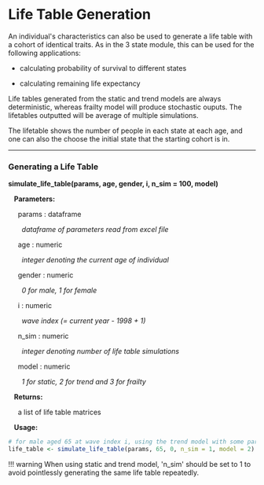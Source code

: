 # Life Table Generation

An individual's characteristics can also be used to generate a life table with a cohort of identical
traits. As in the 3 state module, this can be used for the following applications:

* calculating probability of survival to different states

* calculating remaining life expectancy 

Life tables generated from the static and trend models are always deterministic,
whereas frailty model will produce stochastic ouputs. The lifetables outputted will be 
average of multiple simulations. 

The lifetable shows the number of people in each state at each age, and one can also the choose
the initial state that the starting cohort is in.

--- 

### Generating a Life Table

**simulate_life_table(params, age, gender, i, n_sim = 100, model)**

&nbsp;&nbsp; **Parameters:**

&nbsp;&nbsp;&nbsp;&nbsp; params : dataframe

&nbsp;&nbsp;&nbsp;&nbsp;&nbsp;&nbsp; *dataframe of parameters read from excel file*

&nbsp;&nbsp;&nbsp;&nbsp; age : numeric

&nbsp;&nbsp;&nbsp;&nbsp;&nbsp;&nbsp; *integer denoting the current age of individual*

&nbsp;&nbsp;&nbsp;&nbsp; gender : numeric

&nbsp;&nbsp;&nbsp;&nbsp;&nbsp;&nbsp; *0 for male, 1 for female*

&nbsp;&nbsp;&nbsp;&nbsp; i : numeric

&nbsp;&nbsp;&nbsp;&nbsp;&nbsp;&nbsp; *wave index (= current year - 1998 + 1)*

&nbsp;&nbsp;&nbsp;&nbsp; n_sim : numeric

&nbsp;&nbsp;&nbsp;&nbsp;&nbsp;&nbsp; *integer denoting number of life table simulations*

&nbsp;&nbsp;&nbsp;&nbsp; model : numeric

&nbsp;&nbsp;&nbsp;&nbsp;&nbsp;&nbsp; *1 for static, 2 for trend and 3 for frailty*

&nbsp;&nbsp; **Returns:**

&nbsp;&nbsp;&nbsp;&nbsp; a list of life table matrices

&nbsp;&nbsp; **Usage:**

```r
# for male aged 65 at wave index i, using the trend model with some parameters 'param'
life_table <- simulate_life_table(params, 65, 0, n_sim = 1, model = 2)
```

!!! warning
    When using static and trend model, 'n_sim' should be set to 1 to avoid pointlessly 
    generating the same life table repeatedly. 